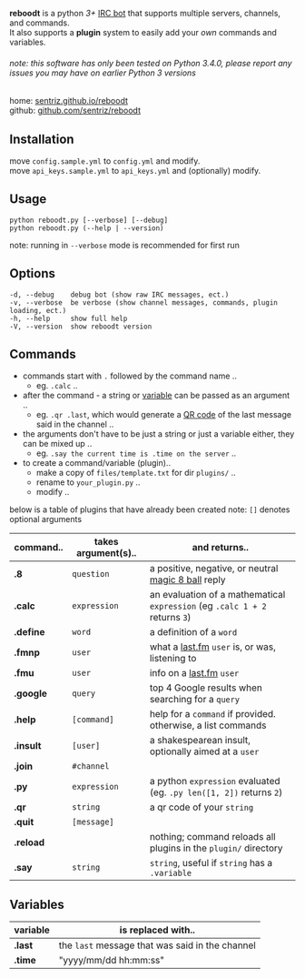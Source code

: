 **reboodt** is a python *3+* [IRC bot](http://en.wikipedia.org/wiki/IRC_bot) that supports multiple servers, channels, and commands.  
It also supports a **plugin** system to easily add your *own* commands and variables. 
###### note: this software has only been tested on Python 3.4.0, please report any issues you may have on earlier Python 3 versions


home: [sentriz.github.io/reboodt](http://sentriz.github.io/reboodt)  
github: [github.com/sentriz/reboodt](https://github.com/sentriz/reboodt)

Installation
-----------
move `config.sample.yml` to `config.yml` and modify.  
move `api_keys.sample.yml` to `api_keys.yml` and (optionally) modify.  
    
Usage
-----------
    python reboodt.py [--verbose] [--debug]
    python reboodt.py (--help | --version)
    
note: running in `--verbose` mode is recommended for first run
    
Options
-----------
    -d, --debug    debug bot (show raw IRC messages, ect.)
    -v, --verbose  be verbose (show channel messages, commands, plugin loading, ect.)
    -h, --help     show full help
    -V, --version  show reboodt version

Commands
-----------
- commands start with `.` followed by the command name ..
  - eg. `.calc` ..
- after the command - a string or [variable](#variables) can be passed as an argument ..
  - eg. `.qr .last`, which would generate a [QR code](http://en.wikipedia.org/wiki/QR_code) of the last message said in the channel ..
- the arguments don't have to be just a string or just a variable either, they can be mixed up ..
  - eg. `.say the current time is .time on the server` ..
- to create a command/variable (plugin)..
  - make a copy of `files/template.txt` for dir `plugins/` ..
  - rename to `your_plugin.py` ..
  - modify ..

below is a table of plugins that have already been created 
note: `[]` denotes optional arguments

command..   | takes argument(s).. | and returns..
------------|---------------------|--------------
**.8**      | `question`          | a positive, negative, or neutral [magic 8 ball](http://en.wikipedia.org/wiki/Magic_8-Ball) reply
**.calc**   | `expression`        | an evaluation of a mathematical `expression` (eg `.calc 1 + 2` returns `3`)
**.define** | `word`              | a definition of a `word`
**.fmnp**   | `user`              | what a [last.fm](http://last.fm/) `user` is, or was, listening to 
**.fmu**    | `user`              | info on a [last.fm](http://last.fm/) `user`
**.google** | `query`             | top 4 Google results when searching for a `query`
**.help**   | `[command]`         | help for a `command` if provided. otherwise, a list commands
**.insult** | `[user]`            | a shakespearean insult, optionally aimed at a `user`
**.join**   | `#channel`          | 
**.py**     | `expression`        | a python `expression` evaluated (eg. `.py len([1, 2])` returns `2`)
**.qr**     | `string`            | a qr code of your `string`
**.quit**   | `[message]`         | 
**.reload** |                     | nothing; command reloads all plugins in the `plugin/` directory
**.say**    | `string`            | `string`, useful if `string` has a `.variable`

Variables
-----------
variable   | is replaced with..
-----------|-------------------
**.last**  | the `last` message that was said in the channel
**.time**  | "yyyy/mm/dd hh:mm:ss"
